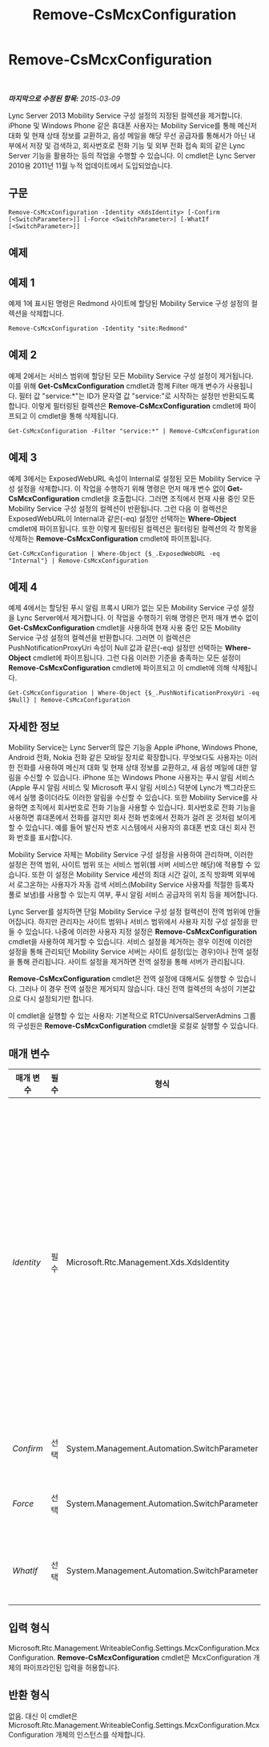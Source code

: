 ﻿---
title: Remove-CsMcxConfiguration
TOCTitle: Remove-CsMcxConfiguration
ms:assetid: 71904a62-a1f1-4466-9921-0a175909e117
ms:mtpsurl: https://technet.microsoft.com/ko-kr/library/Hh690026(v=OCS.15)
ms:contentKeyID: 49304012
ms.date: 08/24/2015
mtps_version: v=OCS.15
ms.translationtype: HT
---

# Remove-CsMcxConfiguration

 

_**마지막으로 수정된 항목:** 2015-03-09_

Lync Server 2013 Mobility Service 구성 설정의 지정된 컬렉션을 제거합니다. iPhone 및 Windows Phone 같은 휴대폰 사용자는 Mobility Service를 통해 메신저 대화 및 현재 상태 정보를 교환하고, 음성 메일을 해당 무선 공급자를 통해서가 아닌 내부에서 저장 및 검색하고, 회사번호로 전화 기능 및 외부 전화 접속 회의 같은 Lync Server 기능을 활용하는 등의 작업을 수행할 수 있습니다. 이 cmdlet은 Lync Server 2010용 2011년 11월 누적 업데이트에서 도입되었습니다.

## 구문

    Remove-CsMcxConfiguration -Identity <XdsIdentity> [-Confirm [<SwitchParameter>]] [-Force <SwitchParameter>] [-WhatIf [<SwitchParameter>]]

## 예제

## 예제 1

예제 1에 표시된 명령은 Redmond 사이트에 할당된 Mobility Service 구성 설정의 컬렉션을 삭제합니다.

    Remove-CsMcxConfiguration -Identity "site:Redmond"

## 예제 2

예제 2에서는 서비스 범위에 할당된 모든 Mobility Service 구성 설정이 제거됩니다. 이를 위해 **Get-CsMcxConfiguration** cmdlet과 함께 Filter 매개 변수가 사용됩니다. 필터 값 "service:\*"는 ID가 문자열 값 "service:"로 시작하는 설정만 반환되도록 합니다. 이렇게 필터링된 컬렉션은 **Remove-CsMcxConfiguration** cmdlet에 파이프되고 이 cmdlet을 통해 삭제됩니다.

    Get-CsMcxConfiguration -Filter "service:*" | Remove-CsMcxConfiguration

## 예제 3

예제 3에서는 ExposedWebURL 속성이 Internal로 설정된 모든 Mobility Service 구성 설정을 삭제합니다. 이 작업을 수행하기 위해 명령은 먼저 매개 변수 없이 **Get-CsMcxConfiguration** cmdlet을 호출합니다. 그러면 조직에서 현재 사용 중인 모든 Mobility Service 구성 설정의 컬렉션이 반환됩니다. 그런 다음 이 컬렉션은 ExposedWebURL이 Internal과 같은(-eq) 설정만 선택하는 **Where-Object** cmdlet에 파이프됩니다. 또한 이렇게 필터링된 컬렉션은 필터링된 컬렉션의 각 항목을 삭제하는 **Remove-CsMcxConfiguration** cmdlet에 파이프됩니다.

    Get-CsMcxConfiguration | Where-Object {$_.ExposedWebURL -eq "Internal"} | Remove-CsMcxConfiguration

## 예제 4

예제 4에서는 할당된 푸시 알림 프록시 URI가 없는 모든 Mobility Service 구성 설정을 Lync Server에서 제거합니다. 이 작업을 수행하기 위해 명령은 먼저 매개 변수 없이 **Get-CsMcxConfiguration** cmdlet을 사용하여 현재 사용 중인 모든 Mobility Service 구성 설정의 컬렉션을 반환합니다. 그러면 이 컬렉션은 PushNotificationProxyUri 속성이 Null 값과 같은(-eq) 설정만 선택하는 **Where-Object** cmdlet에 파이프됩니다. 그런 다음 이러한 기준을 충족하는 모든 설정이 **Remove-CsMcxConfiguration** cmdlet에 파이프되고 이 cmdlet에 의해 삭제됩니다.

    Get-CsMcxConfiguration | Where-Object {$_.PushNotificationProxyUri -eq $Null} | Remove-CsMcxConfiguration

## 자세한 정보

Mobility Service는 Lync Server의 많은 기능을 Apple iPhone, Windows Phone, Android 전화, Nokia 전화 같은 모바일 장치로 확장합니다. 무엇보다도 사용자는 이러한 전화를 사용하여 메신저 대화 및 현재 상태 정보를 교환하고, 새 음성 메일에 대한 알림을 수신할 수 있습니다. iPhone 또는 Windows Phone 사용자는 푸시 알림 서비스(Apple 푸시 알림 서비스 및 Microsoft 푸시 알림 서비스) 덕분에 Lync가 백그라운드에서 실행 중이더라도 이러한 알림을 수신할 수 있습니다. 또한 Mobility Service를 사용하면 조직에서 회사번호로 전화 기능을 사용할 수 있습니다. 회사번호로 전화 기능을 사용하면 휴대폰에서 전화를 걸지만 회사 전화 번호에서 전화가 걸려 온 것처럼 보이게 할 수 있습니다. 예를 들어 발신자 번호 시스템에서 사용자의 휴대폰 번호 대신 회사 전화 번호를 표시합니다.

Mobility Service 자체는 Mobility Service 구성 설정을 사용하여 관리하며, 이러한 설정은 전역 범위, 사이트 범위 또는 서비스 범위(웹 서버 서비스만 해당)에 적용할 수 있습니다. 또한 이 설정은 Mobility Service 세션의 최대 시간 길이, 조직 방화벽 외부에서 로그온하는 사용자가 자동 검색 서비스(Mobility Service 사용자를 적절한 등록자 풀로 보냄)를 사용할 수 있는지 여부, 푸시 알림 서비스 공급자의 위치 등을 제어합니다.

Lync Server를 설치하면 단일 Mobility Service 구성 설정 컬렉션이 전역 범위에 만들어집니다. 하지만 관리자는 사이트 범위나 서비스 범위에서 사용자 지정 구성 설정을 만들 수 있습니다. 나중에 이러한 사용자 지정 설정은 **Remove-CsMcxConfiguration** cmdlet을 사용하여 제거할 수 있습니다. 서비스 설정을 제거하는 경우 이전에 이러한 설정을 통해 관리되던 Mobility Service 서버는 사이트 설정(있는 경우)이나 전역 설정을 통해 관리됩니다. 사이트 설정을 제거하면 전역 설정을 통해 서버가 관리됩니다.

**Remove-CsMcxConfiguration** cmdlet은 전역 설정에 대해서도 실행할 수 있습니다. 그러나 이 경우 전역 설정은 제거되지 않습니다. 대신 전역 컬렉션의 속성이 기본값으로 다시 설정되기만 합니다.

이 cmdlet을 실행할 수 있는 사용자: 기본적으로 RTCUniversalServerAdmins 그룹의 구성원은 **Remove-CsMcxConfiguration** cmdlet을 로컬로 실행할 수 있습니다.

## 매개 변수


<table>
<colgroup>
<col style="width: 25%" />
<col style="width: 25%" />
<col style="width: 25%" />
<col style="width: 25%" />
</colgroup>
<thead>
<tr class="header">
<th>매개 변수</th>
<th>필수</th>
<th>형식</th>
<th>설명</th>
</tr>
</thead>
<tbody>
<tr class="odd">
<td><p><em>Identity</em></p></td>
<td><p>필수</p></td>
<td><p>Microsoft.Rtc.Management.Xds.XdsIdentity</p></td>
<td><p>제거할 Mobility Service 구성 설정의 고유 식별자입니다. 전역 설정을 &quot;제거&quot;하려면 다음 구문을 사용합니다.</p>
<p>-Identity global</p>
<p>전역 설정은 실제로 제거할 수 없으며, 속성을 기본값으로 다시 설정할 수만 있습니다.</p>
<p>사이트 범위에서 설정을 제거하려면 다음과 같은 구문을 사용합니다.</p>
<p>-Identity site:Redmond</p>
<p>서비스 범위에서 구성된 설정을 제거하려면 다음과 같은 구문을 사용합니다.</p>
<p>-Identity service:WebServer:atl-cs-001.litwareinc.com</p>
<p>ID를 지정할 때는 와일드카드를 사용할 수 없습니다.</p></td>
</tr>
<tr class="even">
<td><p><em>Confirm</em></p></td>
<td><p>선택</p></td>
<td><p>System.Management.Automation.SwitchParameter</p></td>
<td><p>명령을 실행하기 전에 확인 메시지를 표시합니다.</p></td>
</tr>
<tr class="odd">
<td><p><em>Force</em></p></td>
<td><p>선택</p></td>
<td><p>System.Management.Automation.SwitchParameter</p></td>
<td><p>명령을 실행할 때 발생할 수 있는 심각하지 않은 오류 메시지를 표시하지 않습니다.</p></td>
</tr>
<tr class="even">
<td><p><em>WhatIf</em></p></td>
<td><p>선택</p></td>
<td><p>System.Management.Automation.SwitchParameter</p></td>
<td><p>실제로 명령을 수행하지는 않고 명령을 실행했을 때 발생할 결과에 대해 설명합니다.</p></td>
</tr>
</tbody>
</table>


## 입력 형식

Microsoft.Rtc.Management.WriteableConfig.Settings.McxConfiguration.McxConfiguration. **Remove-CsMcxConfiguration** cmdlet은 McxConfiguration 개체의 파이프라인된 입력을 허용합니다.

## 반환 형식

없음. 대신 이 cmdlet은 Microsoft.Rtc.Management.WriteableConfig.Settings.McxConfiguration.McxConfiguration 개체의 인스턴스를 삭제합니다.

